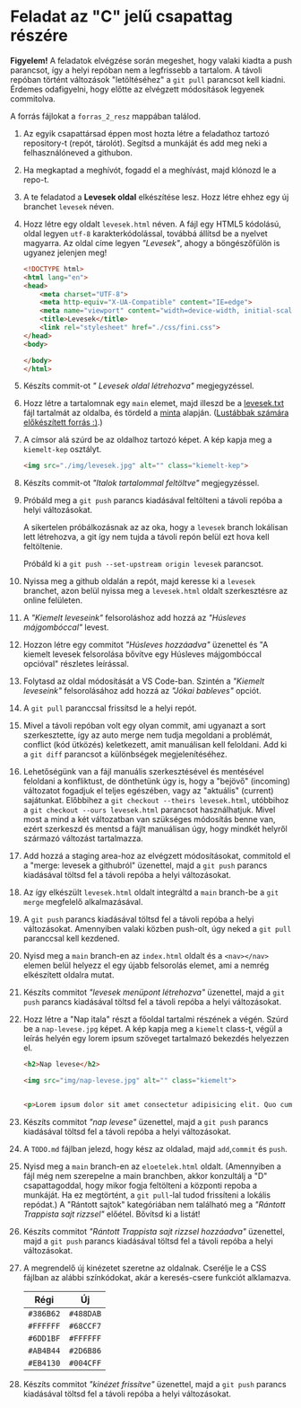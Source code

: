 # Feladat az "C" jelű csapattag részére

**Figyelem!** A feladatok elvégzése során megeshet, hogy valaki kiadta a push parancsot, így a helyi repóban nem a legfrissebb a tartalom. A távoli repóban történt változások "letöltéséhez" a `git pull` parancsot kell kiadni. Érdemes odafigyelni, hogy előtte az elvégzett  módosítások legyenek commitolva.

A forrás fájlokat a `forras_2_resz` mappában találod.

1. Az egyik csapattársad éppen most hozta létre a feladathoz tartozó repository-t (repót, tárolót). Segítsd a munkáját és add meg neki a felhasználóneved a githubon.

1. Ha megkaptad a meghívót, fogadd el a meghívást, majd klónozd le a repo-t.

1. A te feladatod a **Levesek oldal** elkészítése lesz. Hozz létre ehhez egy új branchet `levesek` néven.

1. Hozz létre egy oldalt `levesek.html` néven. A fájl egy HTML5 kódolású, oldal legyen `utf-8` karakterkódolással, továbbá állítsd be a nyelvet magyarra.  Az oldal címe legyen *"Levesek"*, ahogy a böngészőfülön is ugyanez jelenjen meg!

    ```html
    <!DOCTYPE html>
    <html lang="en">
    <head>
        <meta charset="UTF-8">
        <meta http-equiv="X-UA-Compatible" content="IE=edge">
        <meta name="viewport" content="width=device-width, initial-scale=1.0">
        <title>Levesek</title>
        <link rel="stylesheet" href="./css/fini.css">
    </head>
    <body>

    </body>
    </html>
    ```

1. Készíts commit-ot *" Levesek oldal létrehozva"* megjegyzéssel.

1. Hozz létre a tartalomnak egy `main` elemet, majd illeszd be a [levesek.txt](forras_2_resz/levesek.txt) fájl tartalmát az oldalba, és tördeld a [minta](kiegeszitok/levesek_html_minta.png) alapján. ([Lustábbak számára előkészített forrás :)](forras_2_resz/levesek_html_forras.txt).)

1. A címsor alá szúrd be az oldalhoz tartozó képet. A kép kapja meg a `kiemelt-kep` osztályt.

    ```html
    <img src="./img/levesek.jpg" alt="" class="kiemelt-kep">
    ```

1. Készíts commit-ot *"Italok tartalommal feltöltve"* megjegyzéssel.

1. Próbáld meg a `git push` parancs kiadásával feltölteni a távoli repóba a helyi változásokat. 

    A sikertelen próbálkozásnak az az oka, hogy a `levesek` branch lokálisan lett létrehozva, a git így nem tujda a távoli repón belül ezt hova kell feltöltenie.

    Próbáld ki a `git push --set-upstream origin levesek` parancsot.

1. Nyissa meg a github oldalán a repót, majd keresse ki a `levesek` branchet, azon belül nyissa meg a `levesek.html` oldalt szerkesztésre az online felületen.

1. A *"Kiemelt leveseink"* felsoroláshoz add hozzá az *"Húsleves májgombóccal"* levest.

1. Hozzon létre egy commitot *"Húsleves hozzáadva"* üzenettel és "A kiemelt levesek felsorolása bővítve egy Húsleves májgombóccal opcióval" részletes leírással.

1. Folytasd az oldal módosítását a VS Code-ban. Szintén a *"Kiemelt leveseink"* felsorolásához add hozzá az *"Jókai bableves"* opciót.

1. A `git pull` paranccsal frissítsd le a helyi repót. 

1. Mivel a távoli repóban volt egy olyan commit, ami ugyanazt a sort szerkesztette, így az auto merge nem tudja megoldani a problémát, conflict (kód ütközés) keletkezett, amit manuálisan kell feloldani. Add ki a `git diff` parancsot a különbségek megjelenítéséhez. 

1. Lehetőségünk van a fájl manuális szerkesztésével és mentésével feloldani a konfliktust, de dönthetünk úgy is, hogy a "bejövő" (incoming) változatot fogadjuk el teljes egészében, vagy az "aktuális" (current) sajátunkat. Előbbihez a `git checkout --theirs levesek.html`, utóbbihoz a `git checkout --ours levesek.html` parancsot használhatjuk. Mivel most a mind a két változatban van szükséges módosítás benne van, ezért szerkeszd és mentsd a fájlt manuálisan úgy, hogy mindkét helyről származó változást tartalmazza.

1. Add hozzá a staging area-hoz az elvégzett módosításokat, commitold el a "merge: levesek a githubról" üzenettel,  majd a `git push` parancs kiadásával töltsd fel a távoli repóba a helyi változásokat.

1. Az így elkészült `levesek.html` oldalt integráltd a `main` branch-be a `git merge` megfelelő alkalmazásával.

1. A `git push` parancs kiadásával töltsd fel a távoli repóba a helyi változásokat. Amennyiben valaki közben push-olt, úgy neked a `git pull` paranccsal kell kezdened.

1. Nyisd meg a `main` branch-en az `index.html` oldalt és a `<nav></nav>` elemen belül helyezz el egy újabb felsorolás elemet, ami a nemrég elkészített oldalra mutat.

1. Készíts commitot *"levesek menüpont létrehozva"* üzenettel, majd a `git push` parancs kiadásával töltsd fel a távoli repóba a helyi változásokat.

1. Hozz létre a "Nap itala" részt a főoldal tartalmi részének a végén. Szúrd be a `nap-levese.jpg` képet. A kép kapja meg a `kiemelt` class-t, végül a leírás helyén egy lorem ipsum szöveget tartalmazó bekezdés helyezzen el.

    ```html
    <h2>Nap levese</h2>

    <img src="img/nap-levese.jpg" alt="" class="kiemelt">


    <p>Lorem ipsum dolor sit amet consectetur adipisicing elit. Quo cumque neque illo nam voluptatem quis, aperiam, alias saepe fugiat debitis, quod molestias at vero consequatur. Voluptatum, corporis porro. Facere, animi?</p>
    ```

1. Készíts commitot *"nap levese"* üzenettel, majd a `git push` parancs kiadásával töltsd fel a távoli repóba a helyi változásokat.

1. A `TODO.md` fájlban jelezd, hogy kész az oldalad, majd `add`,`commit` és `push`.

1. Nyisd meg a `main` branch-en az `eloetelek.html` oldalt. (Amennyiben a fájl még nem szerepelne a main branchben, akkor konzultálj a "D" csapattagoddal, hogy mikor fogja feltölteni a központi repoba a munkáját. Ha ez megtörtént, a `git pull`-lal tudod frissíteni a lokális repódat.) A "Rántott sajtok" kategóriában nem található meg a *"Rántott Trappista sajt rizzsel"* előétel. Bővítsd ki a listát!

1. Készíts commitot *"Rántott Trappista sajt rizzsel hozzáadva"* üzenettel, majd a `git push` parancs kiadásával töltsd fel a távoli repóba a helyi változásokat.

1. A megrendelő új kinézetet szeretne az oldalnak. Cserélje le a CSS fájlban az alábbi színkódokat, akár a keresés-csere funkciót alklamazva.

    |   Régi    |    Új     |
    |-----------|-----------|
    | `#386B62` | `#488DAB` |
    | `#FFFFFF` | `#68CCF7` |
    | `#6DD1BF` | `#FFFFFF` |
    | `#AB4B44` | `#2D6B86` |
    | `#EB4130` | `#004CFF` |

1. Készíts commitot *"kinézet frissítve"* üzenettel, majd a `git push` parancs kiadásával töltsd fel a távoli repóba a helyi változásokat.
